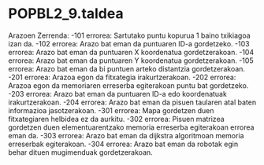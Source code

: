 # POPBL2_9.taldea

Arazoen Zerrenda:
-101 errorea: Sartutako puntu kopurua 1 baino txikiagoa izan da.
-102 errorea: Arazo bat eman da puntuaren ID-a gordetzeko.
-103 errorea: Arazo bat eman da puntuaren X koordenatua gordetzerakoan.
-104 errorea: Arazo bat eman da puntuaren Y koordenatua gordetzerakoan.
-105 errorea: Arazo bat eman da bi puntuen arteko distantzia gordetzerakoan.
-201 errorea: Arazoa egon da fitxategia irakurtzerakoan.
-202 errorea: Arazoa egon da memoriaren erreserba egiterakoan puntu bat gordetzeko.
-203 errorea: Arazo bat eman da puntuaren ID-a edo koordenatuak irakurtzerakoan.
-204 errorea: Arazo bat eman da pisuen taularen atal baten informazioa jasotzerakoan.
-301 errorea: Mapa gordetzen duen fitxategiaren helbidea ez da aurkitu.
-302 errorea: Pisuen matrizea gordetzen duen elementuarentzako memoria erreserba egiterakoan errorea eman da.
-303 errorea: Arazo bat eman da dijkstra algoritmoan memoria erreserbak egiterakoan.
-304 errorea: Arazo bat eman da robotak egin behar dituen mugimenduak gordetzerakoan.